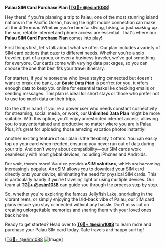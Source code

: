 **Palau SIM Card Purchase Plan [[TG💪+ @esim1088](https://t.me/s/esim1088)]**

Hey there! If you're planning a trip to Palau, one of the most stunning island nations in the Pacific Ocean, having the right mobile connection can make all the difference. Whether you're here for diving, hiking, or just soaking up the sun, reliable internet and phone access are essential. That's where our **Palau SIM Card Purchase Plan** comes into play!

First things first, let's talk about what we offer. Our plan includes a variety of SIM card options that cater to different needs. Whether you're a solo traveler, part of a group, or even a business traveler, we've got something for everyone. Our cards come with varying data packages, so you can choose the one that best fits your travel itinerary.

For starters, if you're someone who loves staying connected but doesn't want to break the bank, our **Basic Data Plan** is perfect for you. It offers enough data to keep you online for essential tasks like checking emails or sending messages. This plan is ideal for short stays or those who prefer not to use too much data on their trips.

On the other hand, if you're a power user who needs constant connectivity for streaming, social media, or work, our **Unlimited Data Plan** might be more suitable. With this option, you'll enjoy unrestricted internet access, allowing you to stay entertained and productive no matter where you are in Palau. Plus, it’s great for uploading those amazing vacation photos instantly!

Another exciting feature of our plan is the flexibility it offers. You can easily top up your card when needed, ensuring you never run out of data during your trip. And don’t worry about compatibility—our SIM cards work seamlessly with most global devices, including iPhones and Androids.

But wait, there’s more! We also provide **eSIM solutions**, which are becoming increasingly popular. An eSIM allows you to download your SIM card directly onto your device, eliminating the need for physical SIM cards. This is particularly handy if you’re traveling light or using multiple devices. Our team at **[TG💪+ @esim1088](https://t.me/s/esim1088)** can guide you through the process step by step.

So, whether you're exploring the famous Jellyfish Lake, snorkeling in the vibrant reefs, or simply enjoying the laid-back vibe of Palau, our SIM card plans ensure you stay connected without any hassle. Don’t miss out on creating unforgettable memories and sharing them with your loved ones back home.

Ready to get started? Head over to **[TG💪+ @esim1088](https://t.me/s/esim1088)** to learn more and purchase your Palau SIM card today. Safe travels and happy surfing!

[[TG💪+ @esim1088](https://t.me/s/esim1088) ![Image](https://i.postimg.cc/Y0z9fWf4/image.png)]